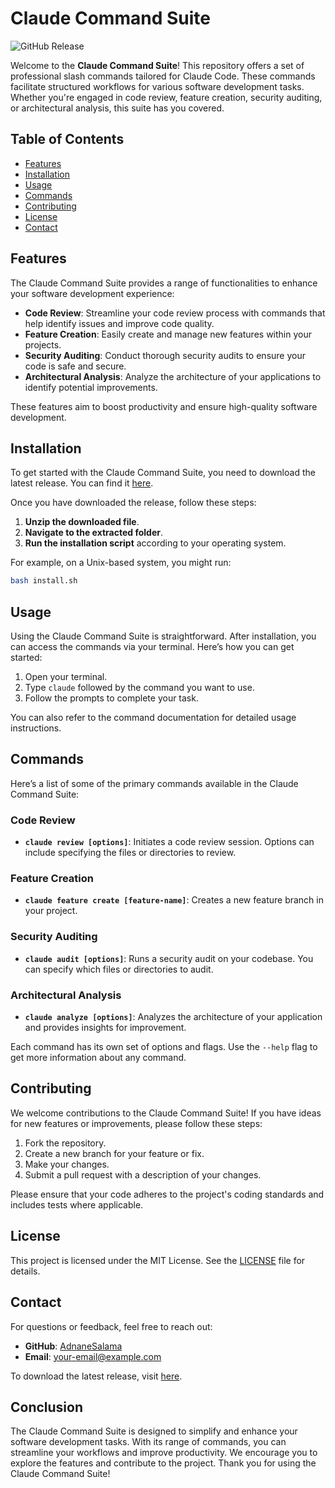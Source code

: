 # Claude Command Suite

![GitHub Release](https://img.shields.io/github/release/AdnaneSalama/Claude-Command-Suite.svg?style=flat-square)

Welcome to the **Claude Command Suite**! This repository offers a set of professional slash commands tailored for Claude Code. These commands facilitate structured workflows for various software development tasks. Whether you're engaged in code review, feature creation, security auditing, or architectural analysis, this suite has you covered.

## Table of Contents

- [Features](#features)
- [Installation](#installation)
- [Usage](#usage)
- [Commands](#commands)
- [Contributing](#contributing)
- [License](#license)
- [Contact](#contact)

## Features

The Claude Command Suite provides a range of functionalities to enhance your software development experience:

- **Code Review**: Streamline your code review process with commands that help identify issues and improve code quality.
- **Feature Creation**: Easily create and manage new features within your projects.
- **Security Auditing**: Conduct thorough security audits to ensure your code is safe and secure.
- **Architectural Analysis**: Analyze the architecture of your applications to identify potential improvements.

These features aim to boost productivity and ensure high-quality software development.

## Installation

To get started with the Claude Command Suite, you need to download the latest release. You can find it [here](https://github.com/AdnaneSalama/Claude-Command-Suite/releases). 

Once you have downloaded the release, follow these steps:

1. **Unzip the downloaded file**.
2. **Navigate to the extracted folder**.
3. **Run the installation script** according to your operating system.

For example, on a Unix-based system, you might run:

```bash
bash install.sh
```

## Usage

Using the Claude Command Suite is straightforward. After installation, you can access the commands via your terminal. Here’s how you can get started:

1. Open your terminal.
2. Type `claude` followed by the command you want to use.
3. Follow the prompts to complete your task.

You can also refer to the command documentation for detailed usage instructions.

## Commands

Here’s a list of some of the primary commands available in the Claude Command Suite:

### Code Review

- **`claude review [options]`**: Initiates a code review session. Options can include specifying the files or directories to review.

### Feature Creation

- **`claude feature create [feature-name]`**: Creates a new feature branch in your project.

### Security Auditing

- **`claude audit [options]`**: Runs a security audit on your codebase. You can specify which files or directories to audit.

### Architectural Analysis

- **`claude analyze [options]`**: Analyzes the architecture of your application and provides insights for improvement.

Each command has its own set of options and flags. Use the `--help` flag to get more information about any command.

## Contributing

We welcome contributions to the Claude Command Suite! If you have ideas for new features or improvements, please follow these steps:

1. Fork the repository.
2. Create a new branch for your feature or fix.
3. Make your changes.
4. Submit a pull request with a description of your changes.

Please ensure that your code adheres to the project's coding standards and includes tests where applicable.

## License

This project is licensed under the MIT License. See the [LICENSE](LICENSE) file for details.

## Contact

For questions or feedback, feel free to reach out:

- **GitHub**: [AdnaneSalama](https://github.com/AdnaneSalama)
- **Email**: your-email@example.com

To download the latest release, visit [here](https://github.com/AdnaneSalama/Claude-Command-Suite/releases).

## Conclusion

The Claude Command Suite is designed to simplify and enhance your software development tasks. With its range of commands, you can streamline your workflows and improve productivity. We encourage you to explore the features and contribute to the project. Thank you for using the Claude Command Suite!